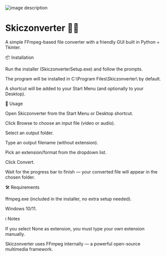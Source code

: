 ![image description](relative/path/in/repository/to/image.svghttps://github.com/xskiczu-dotcom/Skiczonverter/blob/main/skiczonverter.png?raw=true)
# Skiczonverter 🎥🎵

A simple FFmpeg-based file converter with a friendly GUI built in Python + Tkinter.

📦 Installation

Run the installer (SkiczonverterSetup.exe) and follow the prompts.

The program will be installed in C:\Program Files\Skiczonverter\ by default.

A shortcut will be added to your Start Menu (and optionally to your Desktop).

🚀 Usage

Open Skiczonverter from the Start Menu or Desktop shortcut.

Click Browse to choose an input file (video or audio).

Select an output folder.

Type an output filename (without extension).

Pick an extension/format from the dropdown list.

Click Convert.

Wait for the progress bar to finish — your converted file will appear in the chosen folder.

🛠 Requirements

ffmpeg.exe (included in the installer, no extra setup needed).

Windows 10/11.

ℹ️ Notes

If you select None as extension, you must type your own extension manually.

Skiczonverter uses FFmpeg internally — a powerful open-source multimedia framework.
